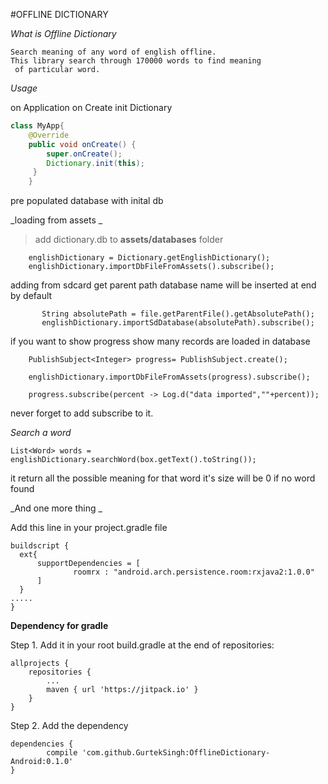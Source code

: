 #OFFLINE DICTIONARY

*What is Offline Dictionary*
   
    Search meaning of any word of english offline. 
    This library search through 170000 words to find meaning 
     of particular word.
     
     
     
  *Usage*   
  
  on Application on Create init Dictionary

 ```java
 class MyApp{
     @Override
     public void onCreate() {
         super.onCreate();
         Dictionary.init(this);
      }
     }
  ```
 
 pre populated database with inital db
 
 _loading from assets _  

 > add dictionary.db to **assets/databases** folder
 
 
        englishDictionary = Dictionary.getEnglishDictionary();
        englishDictionary.importDbFileFromAssets().subscribe();
 
  adding from sdcard  get parent path database name will be inserted at end by
  default
         
         
           String absolutePath = file.getParentFile().getAbsolutePath();
           englishDictionary.importSdDatabase(absolutePath).subscribe();
          
          
   if you want to show progress show many records are loaded in
            database
            
            
        PublishSubject<Integer> progress= PublishSubject.create();

        englishDictionary.importDbFileFromAssets(progress).subscribe();

        progress.subscribe(percent -> Log.d("data imported",""+percent));
        
  never forget to add subscribe to it.
  
 _Search a word_
 
    List<Word> words = englishDictionary.searchWord(box.getText().toString());

  it return all the possible meaning for that word it's 
    size will be 0 if no word found
    
    
  _And one more thing _
  
  Add this line in your project.gradle file 
  

    buildscript {
      ext{
          supportDependencies = [
                  roomrx : "android.arch.persistence.room:rxjava2:1.0.0"
          ]
      }
    .....
    }
    
  **Dependency for gradle**
  
 Step 1. Add it in your root build.gradle at the end of repositories:
  
  	allprojects {
  		repositories {
  			...
  			maven { url 'https://jitpack.io' }
  		}
  	}
  	
  	

Step 2. Add the dependency

	dependencies {
	        compile 'com.github.GurtekSingh:OfflineDictionary-Android:0.1.0'
	}

    
    
    